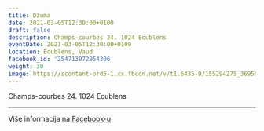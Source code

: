 ```yaml
---
title: Džuma
date: 2021-03-05T12:30:00+0100
draft: false
description: Champs-courbes 24. 1024 Ecublens
eventDate: 2021-03-05T12:30:00+0100
location: Écublens, Vaud
facebook_id: '254713972954306'
weight: 30
image: https://scontent-ord5-1.xx.fbcdn.net/v/t1.6435-9/155294275_3695079563921169_4909597834044538694_n.jpg?_nc_cat=101&ccb=1-7&_nc_sid=9e60e4&_nc_ohc=kfG6cpgu1r8Q7kNvwHi14et&_nc_oc=AdkiKSN9rfv3VV6NQI7QvA-kM75PaulxPETcaWz0dLPeYI1Ez-sflNeJT8bDCMbrcGs&_nc_zt=23&_nc_ht=scontent-ord5-1.xx&edm=ABTKTjYEAAAA&_nc_gid=tZJ68vY7c86zN5PFGZg_jA&oh=00_AfapmL0o2LXDUszr998v5m-DuiQLyHg3N4xr8zDZoMTqaA&oe=68FD76DB
---
```


Champs-courbes 24. 1024 Ecublens

---

Više informacija na [Facebook-u](https://facebook.com/events/254713972954306)